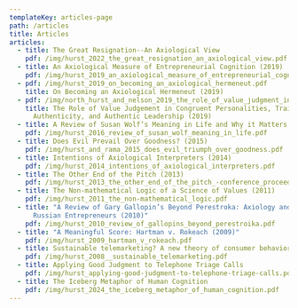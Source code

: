 ```yaml
---
templateKey: articles-page
path: /articles
title: Articles
articles:
  - title: The Great Resignation--An Axiological View
    pdf: /img/hurst_2022_the_great_resignation_an_axiological_view.pdf
  - title: An Axiological Measure of Entrepreneurial Cognition (2019)
    pdf: /img/hurst_2019_an_axiological_measure_of_entrepreneurial_cognition.pdf.pdf
  - pdf: /img/hurst_2019_on_becoming_an_axiological_hermeneut.pdf
    title: On Becoming an Axiological Hermeneut (2019)
  - pdf: /img/north_hurst_and_nelson_2019_the_role_of_value_judgment_in_congruent_personalities.pdf
    title: The Role of Value Judgement in Congruent Personalities, Trait
      Authenticity, and Authentic Leadership (2019)
  - title: A Review of Susan Wolf’s Meaning in Life and Why it Matters (2016)
    pdf: /img/hurst_2016_review_of_susan_wolf_meaning_in_life.pdf
  - title: Does Evil Prevail Over Goodness? (2015)
    pdf: /img/hurst_and_rama_2015_does_evil_triumph_over_goodness.pdf
  - title: Intentions of Axiological Interpreters (2014)
    pdf: /img/hurst_2014_intentions_of_axiological_interpreters.pdf
  - title: The Other End of the Pitch (2013)
    pdf: /img/hurst_2013_the_other_end_of_the_pitch_-conference_proceedings-.pdf
  - title: The Non-mathematical Logic of a Science of Values (2011)
    pdf: /img/hurst_2011_the_non-mathematical_logic.pdf
  - title: "A Review of Gary Gallopin’s Beyond Perestroka: Axiology and the New
      Russian Entrepreneurs (2010)"
    pdf: /img/hurst_2010_review_of_gallopins_beyond_perestroika.pdf
  - title: "A Meaningful Score: Hartman v. Rokeach (2009)"
    pdf: /img/hurst_2009_hartman_v_rokeach.pdf
  - title: Sustainable telemarketing? A new theory of consumer behavior (2008)
    pdf: /img/hurst_2008__sustainable_telemarketing.pdf
  - title: Applying Good Judgment to Telephone Triage Calls
    pdf: /img/hurst_applying-good-judgment-to-telephone-triage-calls.pdf
  - title: The Iceberg Metaphor of Human Cognition
    pdf: /img/hurst_2024_the_iceberg_metaphor_of_human_cognition.pdf
---
```

